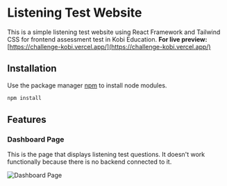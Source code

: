 # Listening Test Website

This is a simple listening test website using React Framework and Tailwind CSS for frontend assessment test in Kobi Education. **For live preview:** [https://challenge-kobi.vercel.app/](https://challenge-kobi.vercel.app/)

## Installation

Use the package manager [npm](https://www.npmjs.com/) to install node modules.

```bash
npm install
```

## Features

### Dashboard Page
This is the page that displays listening test questions. It doesn't work functionally because there is no backend connected to it.

![Dashboard Page](https://github.com/Binar-Group-3/Car-Rental-Admin/assets/85387669/df1c7fb1-4b96-48e4-a44a-c3dcbea9b6db)